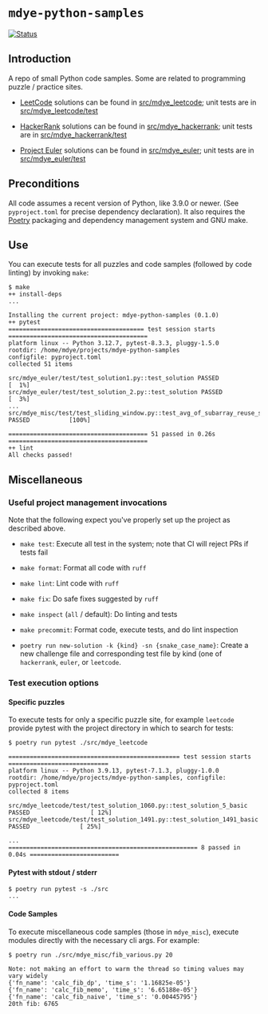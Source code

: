 # `mdye-python-samples`

[![Status](https://github.com/michaeldye/mdye-python-samples/actions/workflows/python-app.yaml/badge.svg)](https://github.com/michaeldye/mdye-python-samples/actions)

## Introduction

A repo of small Python code samples. Some are related to programming puzzle /
practice sites.

* [LeetCode](https://leetcode.com) solutions can be found in [src/mdye_leetcode](src/mdye_leetcode); unit tests are in [src/mdye_leetcode/test](src/mdye_leetcode/test)
+ [HackerRank](https://www.hackerrank.com) solutions can be found in [src/mdye_hackerrank](src/mdye_hackerrank); unit tests are in [src/mdye_hackerrank/test](src/mdye_hackerrank/test)
* [Project Euler](https://projecteuler.net) solutions can be found in [src/mdye_euler](src/mdye_euler); unit tests are in [src/mdye_euler/test](src/mdye_euler/test)

## Preconditions

All code assumes a recent version of Python, like 3.9.0 or newer. (See `pyproject.toml` for precise dependency declaration). It also requires the [Poetry](https://python-poetry.org/) packaging and dependency management system and GNU make.

## Use

You can execute tests for all puzzles and code samples (followed by code linting) by invoking `make`:

```shell
$ make
++ install-deps
...

Installing the current project: mdye-python-samples (0.1.0)
++ pytest
====================================== test session starts =======================================
platform linux -- Python 3.12.7, pytest-8.3.3, pluggy-1.5.0
rootdir: /home/mdye/projects/mdye-python-samples
configfile: pyproject.toml
collected 51 items

src/mdye_euler/test/test_solution1.py::test_solution PASSED                                [  1%]
src/mdye_euler/test/test_solution_2.py::test_solution PASSED                               [  3%]
...
src/mdye_misc/test/test_sliding_window.py::test_avg_of_subarray_reuse_sum PASSED           [100%]

======================================= 51 passed in 0.26s =======================================
++ lint
All checks passed!
```

## Miscellaneous

### Useful project management invocations

Note that the following expect you've properly set up the project as described above.

* `make test`: Execute all test in the system; note that CI will reject PRs if tests fail
* `make format`: Format all code with `ruff`
* `make lint`: Lint code with `ruff`
* `make fix`: Do safe fixes suggested by `ruff`
* `make inspect` (`all` / default): Do linting and tests
* `make precommit`: Format code, execute tests, and do lint inspection

* `poetry run new-solution -k {kind} -sn {snake_case_name}`: Create a new challenge file and corresponding test file by kind (one of `hackerrank`, `euler`, or `leetcode`.

### Test execution options

#### Specific puzzles
To execute tests for only a specific puzzle site, for example `leetcode` provide pytest with the project directory in which to search for tests:

```shell
$ poetry run pytest ./src/mdye_leetcode

================================================ test session starts ============================
platform linux -- Python 3.9.13, pytest-7.1.3, pluggy-1.0.0
rootdir: /home/mdye/projects/mdye-python-samples, configfile: pyproject.toml
collected 8 items

src/mdye_leetcode/test/test_solution_1060.py::test_solution_5_basic PASSED                 [ 12%]
src/mdye_leetcode/test/test_solution_1491.py::test_solution_1491_basic PASSED              [ 25%]

...
===================================================== 8 passed in 0.04s =========================
```

#### Pytest with stdout / stderr

```shell
$ poetry run pytest -s ./src
...
```

#### Code Samples

To execute miscellaneous code samples (those in `mdye_misc`), execute modules directly with the necessary cli args. For example:

```shell
$ poetry run ./src/mdye_misc/fib_various.py 20

Note: not making an effort to warm the thread so timing values may vary widely
{'fn_name': 'calc_fib_dp', 'time_s': '1.16825e-05'}
{'fn_name': 'calc_fib_memo', 'time_s': '6.65188e-05'}
{'fn_name': 'calc_fib_naive', 'time_s': '0.00445795'}
20th fib: 6765
```
